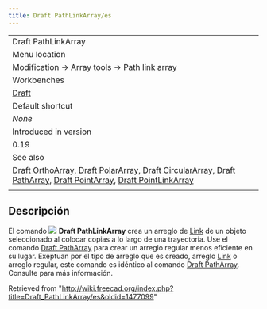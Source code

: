 ```yaml
---
title: Draft PathLinkArray/es
---
```

|  |
| --- |
| Draft PathLinkArray |
| Menu location |
| Modification → Array tools → Path link array |
| Workbenches |
| [Draft](/Draft_Workbench "Draft Workbench") |
| Default shortcut |
| *None* |
| Introduced in version |
| 0.19 |
| See also |
| [Draft OrthoArray](/Draft_OrthoArray "Draft OrthoArray"), [Draft PolarArray](/Draft_PolarArray "Draft PolarArray"), [Draft CircularArray](/Draft_CircularArray "Draft CircularArray"), [Draft PathArray](/Draft_PathArray "Draft PathArray"), [Draft PointArray](/Draft_PointArray "Draft PointArray"), [Draft PointLinkArray](/Draft_PointLinkArray "Draft PointLinkArray") |
|  |

## Descripción

El comando ![](/images/Draft_PathLinkArray.svg) **Draft PathLinkArray** crea un arreglo de [Link](/App_Link "App Link") de un objeto seleccionado al colocar copias a lo largo de una trayectoria. Use el comando [Draft PathArray](/Draft_PathArray "Draft PathArray") para crear un arreglo regular menos eficiente en su lugar. Exeptuan por el tipo de arreglo que es creado, arreglo [Link](/App_Link "App Link") o arreglo regular, este comando es idéntico al comando [Draft PathArray](/Draft_PathArray "Draft PathArray"). Consulte para más información.

Retrieved from "<http://wiki.freecad.org/index.php?title=Draft_PathLinkArray/es&oldid=1477099>"